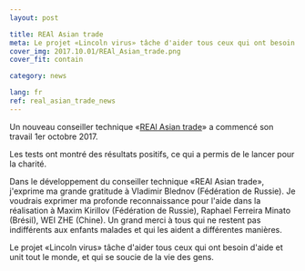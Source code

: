 ```yaml
---
layout: post

title: REAl Asian trade
meta: Le projet «Lincoln virus» tâche d'aider tous ceux qui ont besoin d'aide et unit tout le monde, et qui se soucie de la vie des gens.
cover_img: 2017.10.01/REAl_Asian_trade.png
cover_fit: contain

category: news

lang: fr
ref: real_asian_trade_news
---
```


Un nouveau conseiller technique «<a href="https://lincolnvirus.com/projects/fr/forex/real_asian_trade.html" target="_blank">REAl Asian trade</a>» a commencé son travail 1er octobre 2017.

Les tests ont montré des résultats positifs, ce qui a permis de le lancer pour la charité.

Dans le développement du conseiller technique «REAl Asian trade», j'exprime ma grande gratitude à Vladimir Blednov (Fédération de Russie).
Je voudrais exprimer ma profonde reconnaissance pour l'aide dans la réalisation à Maxim Kirillov (Fédération de Russie), Raphael Ferreira Minato (Brésil), WEI ZHE (Chine).
Un grand merci à tous qui ne  restent pas indifférents aux enfants malades et qui les aident a différentes manières.

Le projet «Lincoln virus» tâche d'aider tous ceux qui ont besoin d'aide et unit tout le monde, et qui se soucie de la vie des gens.

